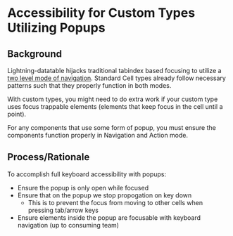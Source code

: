 # Accessibility for Custom Types Utilizing Popups

## Background

Lightning-datatable hijacks traditional tabindex based focusing to utilize a [two level mode of navigation](https://www.lightningdesignsystem.com/components/data-tables/#Accessibility-2). Standard Cell types already follow necessary patterns such that they properly function in both modes.

With custom types, you might need to do extra work if your custom type uses focus trappable elements (elements that keep focus in the cell until a point). 

For any components that use some form of popup, you must ensure the components function properly in Navigation and Action mode.

## Process/Rationale

To accomplish full keyboard accessibility with popups:
- Ensure the popup is only open while focused
- Ensure that on the popup we stop propogation on key down
    - This is to prevent the focus from moving to other cells when pressing tab/arrow keys
- Ensure elements inside the popup are focusable with keyboard navigation (up to consuming team)
